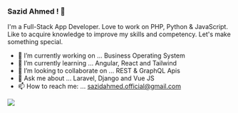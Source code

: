 ### Sazid Ahmed ! 👋

I'm a Full-Stack App Developer. Love to work on PHP, Python & JavaScript. Like to acquire knowledge to improve my skills and competency. Let's make something special.

- 🔭 I’m currently working on ... Business Operating System
- 🌱 I’m currently learning ... Angular, React and Tailwind
- 👯 I’m looking to collaborate on ... REST & GraphQL Apis
- 💬 Ask me about ... Laravel, Django and Vue JS
- 📫 How to reach me: ... sazidahmed.official@gmail.com

<img src="https://github-readme-stats.vercel.app/api?username=SazidAhmed&&show_icons=true&title_color=ffffff&icon_color=bb2acf&text_color=daf7dc&bg_color=191919">
